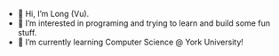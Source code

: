 - 👋 Hi, I’m Long (Vu).
- 👀 I’m interested in programing and trying to learn and build some fun stuff.
- 🌱 I’m currently learning Computer Science @ York University!

<!---
longg99/longg99 is a ✨ special ✨ repository because its `README.md` (this file) appears on your GitHub profile.
You can click the Preview link to take a look at your changes.
--->

